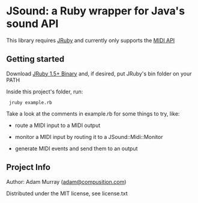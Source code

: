 JSound: a Ruby wrapper for Java's sound API
===========================================

This library requires [JRuby](http://jruby.org)
and currently only supports the [MIDI API](http://java.sun.com/j2se/1.5.0/docs/api/javax/sound/midi/package-summary.html)


Getting started
---------------

Download [JRuby 1.5+ Binary](http://jruby.org/download) and, if desired, put JRuby's bin folder on your PATH

Inside this project's folder, run:

     jruby example.rb
     
Take a look at the comments in example.rb for some things to try, like:

* route a MIDI input to a MIDI output

* monitor a MIDI input by routing it to a JSound::Midi::Monitor

* generate MIDI events and send them to an output


Project Info
------------

Author: Adam Murray (adam@compusition.com)

Distributed under the MIT license, see license.txt